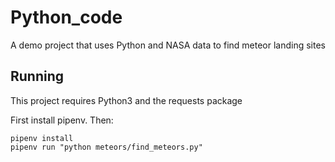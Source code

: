 # Python_code
A demo project that uses Python and NASA data to find meteor landing sites

## Running

This project requires Python3 and the requests package

First install pipenv. Then:

```
pipenv install
pipenv run "python meteors/find_meteors.py"

```
